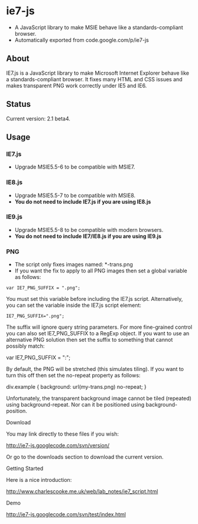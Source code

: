 # ie7-js
* A JavaScript library to make MSIE behave like a standards-compliant browser.
* Automatically exported from code.google.com/p/ie7-js

## About
IE7.js is a JavaScript library to make Microsoft Internet Explorer behave like a standards-compliant browser. It fixes many HTML and CSS issues and makes transparent PNG work correctly under IE5 and IE6.

## Status

Current version: 2.1 beta4.

## Usage

### IE7.js

* Upgrade MSIE5.5-6 to be compatible with MSIE7.

### IE8.js
* Upgrade MSIE5.5-7 to be compatible with MSIE8.
* **You do not need to include IE7.js if you are using IE8.js**

### IE9.js
* Upgrade MSIE5.5-8 to be compatible with modern browsers.
* **You do not need to include IE7/IE8.js if you are using IE9.js**

### PNG
* The script only fixes images named: *-trans.png
* If you want the fix to apply to all PNG images then set a global variable as follows:

```
var IE7_PNG_SUFFIX = ".png";
```

You must set this variable before including the IE7.js script. Alternatively, you can set the variable inside the IE7.js script element:

```
IE7_PNG_SUFFIX=".png";
```

The suffix will ignore query string parameters. For more fine-grained control you can also set IE7_PNG_SUFFIX to a RegExp object. If you want to use an alternative PNG solution then set the suffix to something that cannot possibly match:

var IE7_PNG_SUFFIX = ":";

By default, the PNG will be stretched (this simulates tiling). If you want to turn this off then set the no-repeat property as follows:

div.example { background: url(my-trans.png) no-repeat; }

Unfortunately, the transparent background image cannot be tiled (repeated) using background-repeat. Nor can it be positioned using background-position.

Download

You may link directly to these files if you wish:

http://ie7-js.googlecode.com/svn/version/

Or go to the downloads section to download the current version.

Getting Started

Here is a nice introduction:

http://www.charlescooke.me.uk/web/lab_notes/ie7_script.html

Demo

http://ie7-js.googlecode.com/svn/test/index.html
